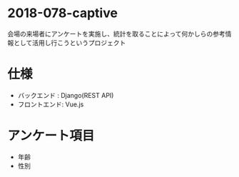 # 2018-078-captive
会場の来場者にアンケートを実施し、統計を取ることによって何かしらの参考情報として活用し行こうというプロジェクト

# 仕様
- バックエンド  : Django(REST API)
- フロントエンド: Vue.js

# アンケート項目
- 年齢
- 性別
